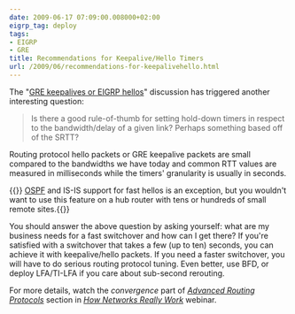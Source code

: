 ```yaml
---
date: 2009-06-17 07:09:00.008000+02:00
eigrp_tag: deploy
tags:
- EIGRP
- GRE
title: Recommendations for Keepalive/Hello Timers
url: /2009/06/recommendations-for-keepalivehello.html
---
```

The "[GRE keepalives or EIGRP hellos](https://blog.ipspace.net/2009/06/gre-keepalives-or-eigrp-hellos.html)" discussion has triggered another interesting question:

> Is there a good rule-of-thumb for setting hold-down timers in respect to the bandwidth/delay of a given link? Perhaps something based off of the SRTT?

Routing protocol hello packets or GRE keepalive packets are small compared to the bandwidths we have today and common RTT values are measured in milliseconds while the timers' granularity is usually in seconds.
<!--more-->
{{<note>}}
[OSPF](http://www.cisco.com/en/US/docs/ios/12_0s/feature/guide/fasthelo.html) and IS-IS support for fast hellos is an exception, but you wouldn't want to use this feature on a hub router with tens or hundreds of small remote sites.{{</note>}}

You should answer the above question by asking yourself: what are my business needs for a fast switchover and how can I get there? If you're satisfied with a switchover that takes a few (up to ten) seconds, you can achieve it with keepalive/hello packets. If you need a faster switchover, you will have to do serious routing protocol tuning. Even better, use BFD, or deploy LFA/TI-LFA if you care about sub-second rerouting.

For more details, watch the _convergence_ part of _[Advanced Routing Protocols](https://my.ipspace.net/bin/list?id=Net101#ADV_ROUTING)_ section in _[How Networks Really Work](https://www.ipspace.net/How_Networks_Really_Work)_ webinar.
